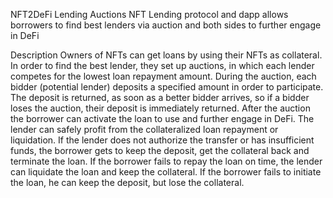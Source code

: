 NFT2DeFi Lending Auctions
NFT Lending protocol and dapp allows borrowers to find best lenders via auction and both sides to further engage in DeFi

Description
Owners of NFTs can get loans by using their NFTs as collateral. In order to find the best lender, they set up auctions, in which each lender competes for the lowest loan repayment amount. During the auction, each bidder (potential lender) deposits a specified amount in order to participate. The deposit is returned, as soon as a better bidder arrives, so if a bidder loses the auction, their deposit is immediately returned. After the auction the borrower can activate the loan to use and further engage in DeFi. The lender can safely profit from the collateralized loan repayment or liquidation. If the lender does not authorize the transfer or has insufficient funds, the borrower gets to keep the deposit, get the collateral back and terminate the loan. If the borrower fails to repay the loan on time, the lender can liquidate the loan and keep the collateral. If the borrower fails to initiate the loan, he can keep the deposit, but lose the collateral.
